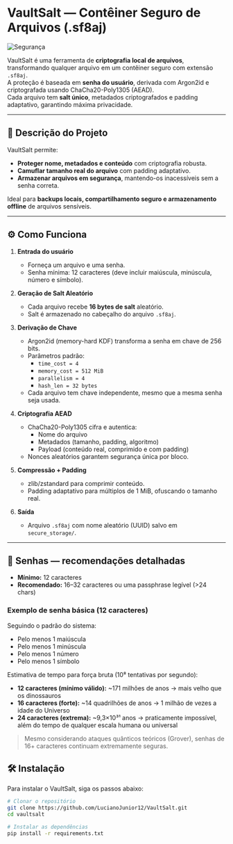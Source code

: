 # VaultSalt — Contêiner Seguro de Arquivos (.sf8aj)

![Segurança](https://img.shields.io/badge/Segurança-12%20chars%3A%20171M%20anos%20%7C%2016%20chars%3A%2014Q%20anos%20%7C%2024%20chars%3A%20Incalculável-brightgreen)

VaultSalt é uma ferramenta de **criptografia local de arquivos**, transformando qualquer arquivo em um contêiner seguro com extensão `.sf8aj`.  
A proteção é baseada em **senha do usuário**, derivada com Argon2id e criptografada usando ChaCha20-Poly1305 (AEAD).  
Cada arquivo tem **salt único**, metadados criptografados e padding adaptativo, garantindo máxima privacidade.

---

## 🔐 Descrição do Projeto

VaultSalt permite:
- **Proteger nome, metadados e conteúdo** com criptografia robusta.
- **Camuflar tamanho real do arquivo** com padding adaptativo.
- **Armazenar arquivos em segurança**, mantendo-os inacessíveis sem a senha correta.

Ideal para **backups locais, compartilhamento seguro e armazenamento offline** de arquivos sensíveis.

---

## ⚙️ Como Funciona

1. **Entrada do usuário**
   - Forneça um arquivo e uma senha.
   - Senha mínima: 12 caracteres (deve incluir maiúscula, minúscula, número e símbolo).

2. **Geração de Salt Aleatório**
   - Cada arquivo recebe **16 bytes de salt** aleatório.
   - Salt é armazenado no cabeçalho do arquivo `.sf8aj`.

3. **Derivação de Chave**
   - Argon2id (memory-hard KDF) transforma a senha em chave de 256 bits.
   - Parâmetros padrão:
     - `time_cost = 4`
     - `memory_cost = 512 MiB`
     - `parallelism = 4`
     - `hash_len = 32 bytes`
   - Cada arquivo tem chave independente, mesmo que a mesma senha seja usada.

4. **Criptografia AEAD**
   - ChaCha20-Poly1305 cifra e autentica:
     - Nome do arquivo
     - Metadados (tamanho, padding, algoritmo)
     - Payload (conteúdo real, comprimido e com padding)
   - Nonces aleatórios garantem segurança única por bloco.

5. **Compressão + Padding**
   - zlib/zstandard para comprimir conteúdo.
   - Padding adaptativo para múltiplos de 1 MiB, ofuscando o tamanho real.

6. **Saída**
   - Arquivo `.sf8aj` com nome aleatório (UUID) salvo em `secure_storage/`.

---

## 🔑 Senhas — recomendações detalhadas

- **Mínimo:** 12 caracteres  
- **Recomendado:** 16–32 caracteres ou uma passphrase legível (>24 chars)  

### Exemplo de senha básica (12 caracteres)
Seguindo o padrão do sistema:

- Pelo menos 1 maiúscula  
- Pelo menos 1 minúscula  
- Pelo menos 1 número  
- Pelo menos 1 símbolo  

Estimativa de tempo para força bruta (10⁸ tentativas por segundo):

- **12 caracteres (mínimo válido):** ~171 milhões de anos → mais velho que os dinossauros  
- **16 caracteres (forte):** ~14 quadrilhões de anos → 1 milhão de vezes a idade do Universo  
- **24 caracteres (extrema):** ~9,3×10³¹ anos → praticamente impossível, além do tempo de qualquer escala humana ou universal  

> Mesmo considerando ataques quânticos teóricos (Grover), senhas de 16+ caracteres continuam extremamente seguras.

## 🛠 Instalação

Para instalar o VaultSalt, siga os passos abaixo:

```bash
# Clonar o repositório
git clone https://github.com/LucianoJunior12/VaultSalt.git
cd vaultsalt

# Instalar as dependências
pip install -r requirements.txt

